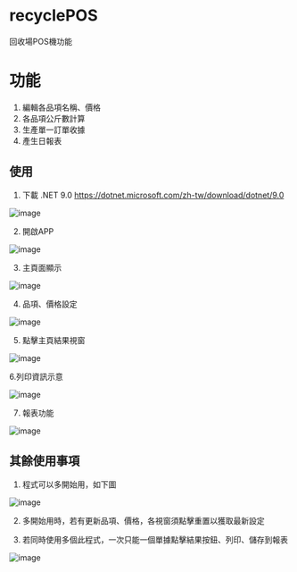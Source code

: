 # recyclePOS
回收場POS機功能

# 功能

1. 編輯各品項名稱、價格
2. 各品項公斤數計算
3. 生產單一訂單收據
4. 產生日報表

## 使用
1. 下載 .NET 9.0
https://dotnet.microsoft.com/zh-tw/download/dotnet/9.0

![image](https://github.com/user-attachments/assets/c766edca-dc75-4676-9c74-69856f107f16)

2. 開啟APP

![image](https://github.com/user-attachments/assets/4df07dca-6a6b-448d-8873-77019826047d)

3. 主頁面顯示

![image](https://github.com/user-attachments/assets/5f9f0230-3d44-40e1-8a77-80ed6888e40c)

4. 品項、價格設定

![image](https://github.com/user-attachments/assets/54802129-a76a-4397-bcba-dcf5705e64a4)

5. 點擊主頁結果視窗

![image](https://github.com/user-attachments/assets/57f45bb9-6293-4e51-bc70-8a23f7730430)

6.列印資訊示意

![image](https://github.com/user-attachments/assets/9f3501a5-7ba0-4b50-9d28-80c0bc3ae32d)

7. 報表功能

![image](https://github.com/user-attachments/assets/58df4ca2-8f46-431a-a8ce-bc65b585afd7)

## 其餘使用事項

1. 程式可以多開始用，如下圖

![image](https://github.com/user-attachments/assets/8facf60b-2666-41a2-af42-40c8edd50069)

2. 多開始用時，若有更新品項、價格，各視窗須點擊重置以獲取最新設定

3. 若同時使用多個此程式，一次只能一個單據點擊結果按鈕、列印、儲存到報表

![image](https://github.com/user-attachments/assets/880449d2-6ce2-4b51-b0bc-94ab68837196)
